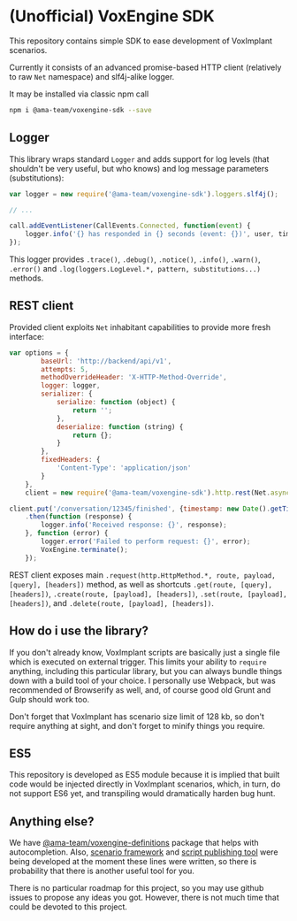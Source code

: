 # (Unofficial) VoxEngine SDK

This repository contains simple SDK to ease development of VoxImplant 
scenarios.

Currently it consists of an advanced promise-based HTTP client (relatively to 
raw `Net` namespace) and slf4j-alike logger.

It may be installed via classic npm call

```bash
npm i @ama-team/voxengine-sdk --save
```

## Logger

This library wraps standard `Logger` and adds support for log levels 
(that shouldn't be very useful, but who knows) and log message 
parameters (substitutions):

```js
var logger = new require('@ama-team/voxengine-sdk').loggers.slf4j();

// ...

call.addEventListener(CallEvents.Connected, function(event) {
    logger.info('{} has responded in {} seconds (event: {})', user, timer.elapsed(), event);
});
```

This logger provides `.trace()`, `.debug()`, `.notice()`, `.info()`, 
`.warn()`, `.error()` and `.log(loggers.LogLevel.*, pattern, substitutions...)` 
methods.

## REST client

Provided client exploits `Net` inhabitant capabilities to provide more 
fresh interface:

```js
var options = {
        baseUrl: 'http://backend/api/v1',
        attempts: 5,
        methodOverrideHeader: 'X-HTTP-Method-Override',
        logger: logger,
        serializer: {
            serialize: function (object) {
                return '';
            },
            deserialize: function (string) {
                return {};               
            }
        },
        fixedHeaders: {
            'Content-Type': 'application/json'
        }
    },
    client = new require('@ama-team/voxengine-sdk').http.rest(Net.asyncHttpRequest, options);

client.put('/conversation/12345/finished', {timestamp: new Date().getTime()}, {'X-Entity-Version': '12'})
    .then(function (response) {
        logger.info('Received response: {}', response);
    }, function (error) {
        logger.error('Failed to perform request: {}', error);
        VoxEngine.terminate();
    });
```

REST client exposes main `.request(http.HttpMethod.*, route, payload, [query], [headers])` 
method, as well as shortcuts `.get(route, [query], [headers])`,
`.create(route, [payload], [headers])`, 
`.set(route, [payload], [headers])`, and 
`.delete(route, [payload], [headers])`.

## How do i use the library?

If you don't already know, VoxImplant scripts are basically just a 
single file which is executed on external trigger. This limits your 
ability to `require` anything, including this particular library, but 
you can always bundle things down with a build tool of your choice.
I personally use Webpack, but was recommended of Browserify as well,
and, of course good old Grunt and Gulp should work too.

Don't forget that VoxImplant has scenario size limit of 128 kb, so 
don't require anything at sight, and don't forget to minify things
you require.

## ES5

This repository is developed as ES5 module because it is implied that 
built code would be injected directly in VoxImplant scenarios, which, in 
turn, do not support ES6 yet, and transpiling would dramatically harden
bug hunt.

## Anything else?

We have [@ama-team/voxengine-definitions](./voxengine-definitions)
package that helps with autocompletion. Also, 
[scenario framework](./voxengine-scenario-framework) and 
[script publishing tool](./voximplant-publisher) were being developed 
at the moment these lines were written, so there is probability that 
there is another useful tool for you.

There is no particular roadmap for this project, so you may use github 
issues to propose any ideas you got. However, there is not much time
that could be devoted to this project.